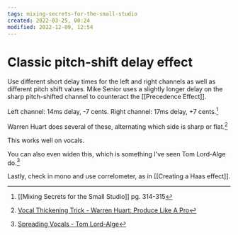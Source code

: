 ```yaml
---
tags: mixing-secrets-for-the-small-studio 
created: 2022-03-25, 00:24
modified: 2022-12-09, 12:54
---
```


# Classic pitch-shift delay effect
Use different short delay times for the left and right channels as well as different pitch shift values. Mike Senior uses a slightly longer delay on the sharp pitch-shifted channel to counteract the [[Precedence Effect]]. 

Left channel: 14ms delay, -7 cents.
Right channel: 17ms delay, +7 cents.[^1]

Warren Huart does several of these, alternating which side is sharp or flat.[^2]

This works well on vocals.

You can also even widen this, which is something I've seen Tom Lord-Alge do.[^3]

Lastly, check in mono and use correlometer, as in [[Creating a Haas effect]].

[^1]: [[Mixing Secrets for the Small Studio]] pg. 314-315
[^2]: [Vocal Thickening Trick - Warren Huart: Produce Like A Pro](https://www.youtube.com/watch?v=IwIZ35CAA5Y&list=PL1sNd-gBgKcokKS0v14HYieHxmHsQS38V&index=3)
[^3]: [Spreading Vocals - Tom Lord-Alge](https://www.youtube.com/watch?v=1QbtRkzfagU)
